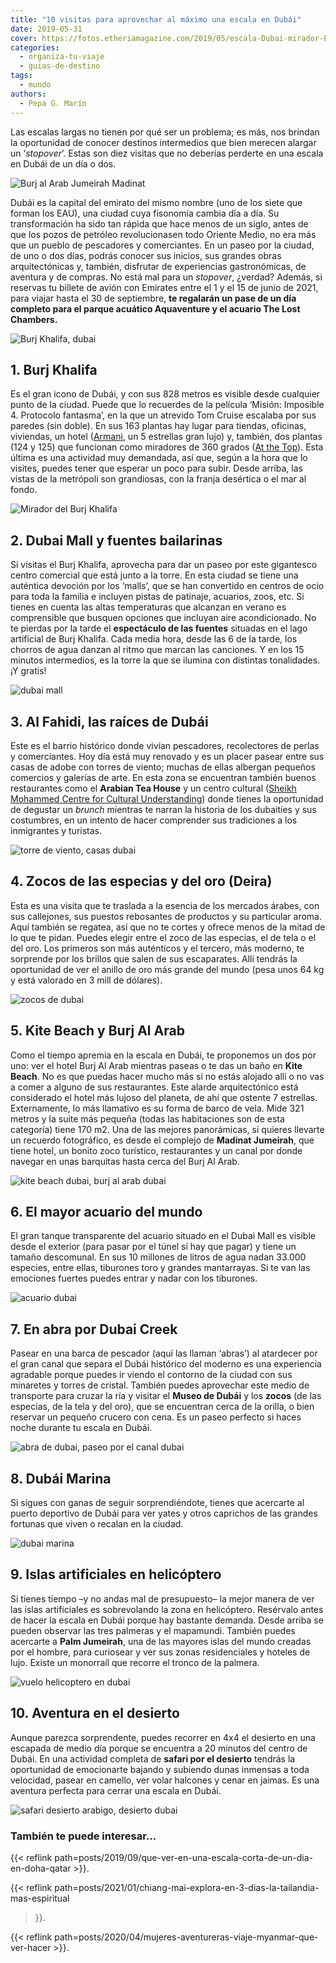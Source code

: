 ```yaml
---
title: "10 visitas para aprovechar al máximo una escala en Dubái"
date: 2019-05-31
cover: https://fotos.etheriamagazine.com/2019/05/escala-Dubai-mirador-Burj-Khalifa.jpg
categories: 
  - organiza-tu-viaje
  - guias-de-destino
tags: 
  - mundo
authors: 
  - Pepa G. Marín
---
```


Las escalas largas no tienen por qué ser un problema; es más, nos brindan la oportunidad de conocer destinos intermedios que bien merecen alargar un ‘_stopover_’. Estas son diez visitas que no deberías perderte en una escala en Dubái de un día o dos.

![Burj al Arab Jumeirah Madinat](https://fotos.etheriamagazine.com/2019/05/escala-dubai-Madinat-Jumeirah.jpg "Burj al Arab desde el complejo Madinat Jumeirah. © Pepa García")

Dubái es la capital del emirato del mismo nombre (uno de los siete que forman los EAU), 
una ciudad cuya fisonomía cambia día a día. Su transformación ha sido tan rápida que 
hace menos de un siglo, antes de que los pozos de petróleo revolucionasen todo Oriente 
Medio, no era más que un pueblo de pescadores y comerciantes. En un paseo por la ciudad, 
de uno o dos días, podrás conocer sus inicios, sus grandes obras arquitectónicas y, 
también, disfrutar de experiencias gastronómicas, de aventura y de compras. No está mal 
para un _stopover_, ¿verdad? Además, si reservas tu billete de avión con Emirates entre 
el 1 y el 15 de junio de 2021, para viajar hasta el 30 de septiembre, **te regalarán un 
pase de un día completo para el parque acuático Aquaventure y el acuario The Lost 
Chambers.** 

![Burj Khalifa, dubai](https://fotos.etheriamagazine.com/2019/05/escala-dubai-Burj-Khalifa.jpg "Burj Khalifa, una torre de más de 800 metros. © Dubai Tourism")

## 1\. Burj Khalifa

Es el gran icono de Dubái, y con sus 828 metros es visible desde cualquier punto de la 
ciudad. Puede que lo recuerdes de la película ‘Misión: Imposible 4. Protocolo fantasma’, 
en la que un atrevido Tom Cruise escalaba por sus paredes (sin doble). En sus 163 
plantas hay lugar para tiendas, oficinas, viviendas, un hotel 
([Armani](https://www.armanihoteldubai.com/), un 5 estrellas gran lujo) y, también, dos 
plantas (124 y 125) que funcionan como miradores de 360 grados ([At the 
Top](https://www.burjkhalifa.ae/en/observation-decks/at-the-top/)). Esta última es una 
actividad muy demandada, así que, según a la hora que lo visites, puedes tener que 
esperar un poco para subir. Desde arriba, las vistas de la metrópoli son grandiosas, con 
la franja desértica o el mar al fondo. 

![Mirador del Burj Khalifa](https://fotos.etheriamagazine.com/2019/05/escala-Dubai-mirador-Burj-Khalifa.jpg "At the Top, mirador del Burj Khalifa. © P.G.")

## 2\. Dubai Mall y fuentes bailarinas

Si visitas el Burj Khalifa, aprovecha para dar un paseo por este gigantesco centro 
comercial que está junto a la torre. En esta ciudad se tiene una auténtica devoción por 
los ‘malls’, que se han convertido en centros de ocio para toda la familia e incluyen 
pistas de patinaje, acuarios, zoos, etc. Si tienes en cuenta las altas temperaturas que 
alcanzan en verano es comprensible que busquen opciones que incluyan aire acondicionado. 
No te pierdas por la tarde el **espectáculo de las fuentes** situadas en el lago 
artificial de Burj Khalifa. Cada media hora, desde las 6 de la tarde, los chorros de 
agua danzan al ritmo que marcan las canciones. Y en los 15 minutos intermedios, es la 
torre la que se ilumina con distintas tonalidades. ¡Y gratis! 

![dubai mall](https://fotos.etheriamagazine.com/2019/05/escala-Dubai-Mall.jpg "En el Dubai Mall tienen su propia Fashion Avenue con las marcas internacionales más selectas. © P.G.")

## 3\. Al Fahidi, las raíces de Dubái

Este es el barrio histórico donde vivían pescadores, recolectores de perlas y 
comerciantes. Hoy día está muy renovado y es un placer pasear entre sus casas de adobe 
con torres de viento; muchas de ellas albergan pequeños comercios y galerías de arte. En 
esta zona se encuentran también buenos restaurantes como el **Arabian Tea House** y un 
centro cultural ([Sheikh Mohammed Centre for Cultural 
Understanding](https://www.visitdubai.com/en/pois/smccu)) donde tienes la oportunidad de 
degustar un _brunch_ mientras te narran la historia de los dubaitíes y sus costumbres, 
en un intento de hacer comprender sus tradiciones a los inmigrantes y turistas. 

![torre de viento, casas dubai](https://fotos.etheriamagazine.com/2019/05/escala-Dubai-Al-Fahidi.jpg "La torre de viento es un elemento que consigue bajar la temperatura en el interior de las casas. © P.G.")

## 4\. Zocos de las especias y del oro (Deira)

Esta es una visita que te traslada a la esencia de los mercados árabes, con sus 
callejones, sus puestos rebosantes de productos y su particular aroma. Aquí también se 
regatea, así que no te cortes y ofrece menos de la mitad de lo que te pidan. Puedes 
elegir entre el zoco de las especias, el de tela o el del oro. Los primeros son más 
auténticos y el tercero, más moderno, te sorprende por los brillos que salen de sus 
escaparates. Allí tendrás la oportunidad de ver el anillo de oro más grande del mundo 
(pesa unos 64 kg y está valorado en 3 mill de dólares). 

![zocos de dubai](https://fotos.etheriamagazine.com/2019/05/escala-dubai-Zoco-Telas.jpg "Zoco de especias de Dubái. © P.G.")

## 5\. Kite Beach y Burj Al Arab

Como el tiempo apremia en la escala en Dubái, te proponemos un dos por uno: ver el hotel 
Burj Al Arab mientras paseas o te das un baño en **Kite Beach**. No es que puedas hacer 
mucho más si no estás alojado allí o no vas a comer a alguno de sus restaurantes. Este 
alarde arquitectónico está considerado el hotel más lujoso del planeta, de ahí que 
ostente 7 estrellas. Externamente, lo más llamativo es su forma de barco de vela. Mide 
321 metros y la suite más pequeña (todas las habitaciones son de esta categoría) tiene 
170 m2. Una de las mejores panorámicas, si quieres llevarte un recuerdo fotográfico, es 
desde el complejo de **Madinat Jumeirah**, que tiene hotel, un bonito zoco turístico, 
restaurantes y un canal por donde navegar en unas barquitas hasta cerca del Burj Al 
Arab. 

![kite beach dubai, burj al arab dubai](https://fotos.etheriamagazine.com/2019/05/escala-Dubai-Kite-Beach.jpg "Burj Al Arab desde Kite Beach. © P.G.")

## 6\. El mayor acuario del mundo

El gran tanque transparente del acuario situado en el Dubai Mall es visible desde el 
exterior (para pasar por el túnel sí hay que pagar) y tiene un tamaño descomunal. En sus 
10 millones de litros de agua nadan 33.000 especies, entre ellas, tiburones toro y 
grandes mantarrayas. Si te van las emociones fuertes puedes entrar y nadar con los 
tiburones. 

![acuario dubai](https://fotos.etheriamagazine.com/2019/05/escala-Dubai-Mall-Acuario.jpg "El mayor acuario del mundo. © P.G.")

## 7\. En abra por Dubai Creek

Pasear en una barca de pescador (aquí las llaman ‘abras’) al atardecer por el gran canal 
que separa el Dubái histórico del moderno es una experiencia agradable porque puedes ir 
viendo el contorno de la ciudad con sus minaretes y torres de cristal. También puedes 
aprovechar este medio de transporte para cruzar la ría y visitar el **Museo de Dubái** y 
los **zocos** (de las especias, de la tela y del oro), que se encuentran cerca de la 
orilla, o bien reservar un pequeño crucero con cena. Es un paseo perfecto si haces noche 
durante tu escala en Dubái. 

![abra de dubai, paseo por el canal dubai](https://fotos.etheriamagazine.com/2019/05/escala-Dubai-Al-Fahidi-Canales.jpg "Un relajante paseo en abra al atardecer. © P.G.")

## 8\. Dubái Marina

Si sigues con ganas de seguir sorprendiéndote, tienes que acercarte al puerto deportivo 
de Dubái para ver yates y otros caprichos de las grandes fortunas que viven o recalan en 
la ciudad. 

![dubai marina](https://fotos.etheriamagazine.com/2019/05/escala-Dubai-Marina-Skyline.jpg "Skyline de la marina de Dubái. © Dubai Tourism")

## 9\. Islas artificiales en helicóptero

Si tienes tiempo –y no andas mal de presupuesto– la mejor manera de ver las islas 
artificiales es sobrevolando la zona en helicóptero. Resérvalo antes de hacer la escala 
en Dubái porque hay bastante demanda. Desde arriba se pueden observar las tres palmeras 
y el mapamundi. También puedes acercarte a **Palm Jumeirah**, una de las mayores islas 
del mundo creadas por el hombre, para curiosear y ver sus zonas residenciales y hoteles 
de lujo. Existe un monorraíl que recorre el tronco de la palmera. 

![vuelo helicoptero en dubai](https://fotos.etheriamagazine.com/2019/05/escala-dubai-vuelo-helicoptero.jpg "Vuelo en helicóptero por Dubái. © P.G.")

## 10\. Aventura en el desierto

Aunque parezca sorprendente, puedes recorrer en 4x4 el desierto en una escapada de medio 
día porque se encuentra a 20 minutos del centro de Dubái. En una actividad completa de 
**safari por el desierto** tendrás la oportunidad de emocionarte bajando y subiendo 
dunas inmensas a toda velocidad, pasear en camello, ver volar halcones y cenar en 
jaimas. Es una aventura perfecta para cerrar una escala en Dubái. 

![safari desierto arabigo, desierto dubai](https://fotos.etheriamagazine.com/2019/05/escala-Dubai-Desierto.jpg "Safari en el desierto Arábigo. © P.G.")

### También te puede interesar...

{{< reflink path=posts/2019/09/que-ver-en-una-escala-corta-de-un-dia-en-doha-qatar >}}. 

{{< reflink path=posts/2021/01/chiang-mai-explora-en-3-dias-la-tailandia-mas-espiritual 
>}}. 

{{< reflink path=posts/2020/04/mujeres-aventureras-viaje-myanmar-que-ver-hacer >}}.
